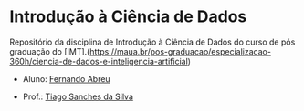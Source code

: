 # Introdução à Ciência de Dados

Repositório da disciplina de Introdução à Ciência de Dados do curso de pós graduação do [IMT].(https://maua.br/pos-graduacao/especializacao-360h/ciencia-de-dados-e-inteligencia-artificial)

- Aluno: [Fernando Abreu](https://www.linkedin.com/in/fernando-abreu-a7291b42/)

- Prof.: [Tiago Sanches da Silva](https://github.com/Tiagoeem)
